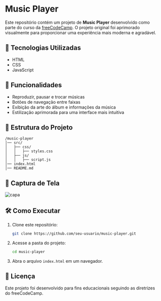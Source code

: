 # Music Player

Este repositório contém um projeto de **Music Player** desenvolvido como parte do curso da [freeCodeCamp](https://www.freecodecamp.org/). O projeto original foi aprimorado visualmente para proporcionar uma experiência mais moderna e agradável.

## 🚀 Tecnologias Utilizadas
- HTML
- CSS
- JavaScript

## 🎵 Funcionalidades
- Reproduzir, pausar e trocar músicas
- Botões de navegação entre faixas
- Exibição da arte do álbum e informações da música
- Estilização aprimorada para uma interface mais intuitiva

## 📂 Estrutura do Projeto
```
/music-player
│── src/
│   ├── css/
│   │   ├── styles.css
│   ├── js/
│   │   ├── script.js
│── index.html
│── README.md
```

## 📸 Captura de Tela
![capa](https://github.com/user-attachments/assets/82bf7aa4-da6f-4cba-b746-4f5c26c91eb8)


## 🛠️ Como Executar
1. Clone este repositório:
   ```sh
   git clone https://github.com/seu-usuario/music-player.git
   ```
2. Acesse a pasta do projeto:
   ```sh
   cd music-player
   ```
3. Abra o arquivo `index.html` em um navegador.

## 📜 Licença
Este projeto foi desenvolvido para fins educacionais seguindo as diretrizes do freeCodeCamp.

